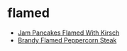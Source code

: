 # flamed

 * [Jam Pancakes Flamed With Kirsch](../../index/j/jam-pancakes-flamed-with-kirsch-107161.json)
 * [Brandy Flamed Peppercorn Steak](../../index/b/brandy-flamed-peppercorn-steak.json)
